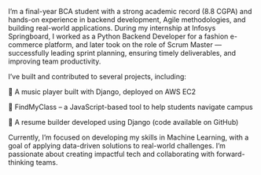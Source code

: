 I’m a final-year BCA student with a strong academic record (8.8 CGPA) and hands-on experience in backend development, Agile methodologies, and building real-world applications. During my internship at Infosys Springboard, I worked as a Python Backend Developer for a fashion e-commerce platform, and later took on the role of Scrum Master — successfully leading sprint planning, ensuring timely deliverables, and improving team productivity.

I’ve built and contributed to several projects, including:

🎵 A music player built with Django, deployed on AWS EC2

🧭 FindMyClass – a JavaScript-based tool to help students navigate campus

📄 A resume builder developed using Django (code available on GitHub)

Currently, I’m focused on developing my skills in Machine Learning, with a goal of applying data-driven solutions to real-world challenges. I’m passionate about creating impactful tech and collaborating with forward-thinking teams.
